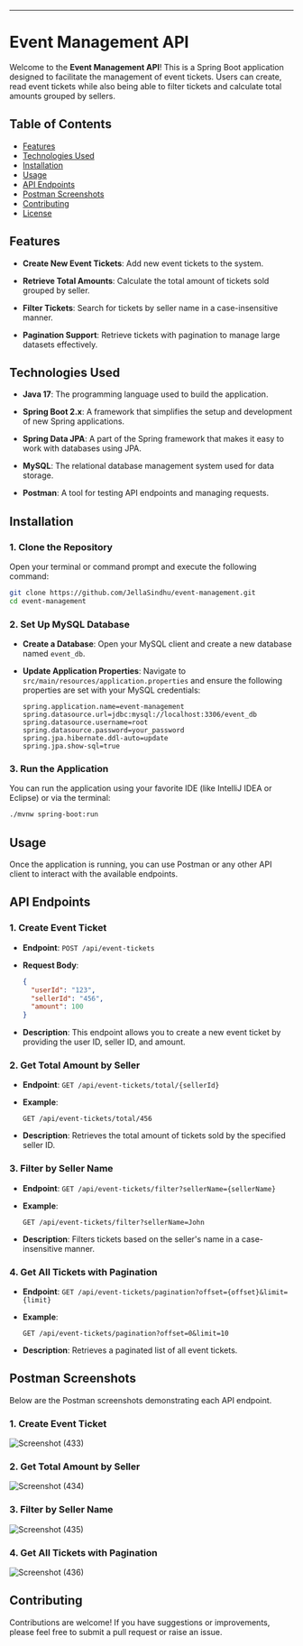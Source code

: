 ---

# Event Management API

Welcome to the **Event Management API**! This is a Spring Boot application designed to facilitate the management of event tickets. Users can create, read event tickets while also being able to filter tickets and calculate total amounts grouped by sellers.

## Table of Contents

- [Features](#features)
- [Technologies Used](#technologies-used)
- [Installation](#installation)
- [Usage](#usage)
- [API Endpoints](#api-endpoints)
- [Postman Screenshots](#postman-screenshots)
- [Contributing](#contributing)
- [License](#license)

## Features

- **Create New Event Tickets**: Add new event tickets to the system.
  
- **Retrieve Total Amounts**: Calculate the total amount of tickets sold grouped by seller.

- **Filter Tickets**: Search for tickets by seller name in a case-insensitive manner.

- **Pagination Support**: Retrieve tickets with pagination to manage large datasets effectively.

## Technologies Used

- **Java 17**: The programming language used to build the application.
  
- **Spring Boot 2.x**: A framework that simplifies the setup and development of new Spring applications.

- **Spring Data JPA**: A part of the Spring framework that makes it easy to work with databases using JPA.

- **MySQL**: The relational database management system used for data storage.

- **Postman**: A tool for testing API endpoints and managing requests.

## Installation

### 1. Clone the Repository

Open your terminal or command prompt and execute the following command:

```bash
git clone https://github.com/JellaSindhu/event-management.git
cd event-management
```

### 2. Set Up MySQL Database

- **Create a Database**: Open your MySQL client and create a new database named `event_db`.

- **Update Application Properties**: Navigate to `src/main/resources/application.properties` and ensure the following properties are set with your MySQL credentials:

  ```properties
  spring.application.name=event-management
  spring.datasource.url=jdbc:mysql://localhost:3306/event_db
  spring.datasource.username=root
  spring.datasource.password=your_password
  spring.jpa.hibernate.ddl-auto=update
  spring.jpa.show-sql=true
  ```

### 3. Run the Application

You can run the application using your favorite IDE (like IntelliJ IDEA or Eclipse) or via the terminal:

```bash
./mvnw spring-boot:run
```

## Usage

Once the application is running, you can use Postman or any other API client to interact with the available endpoints.

## API Endpoints

### 1. Create Event Ticket

- **Endpoint**: `POST /api/event-tickets`
  
- **Request Body**:

  ```json
  {
    "userId": "123",
    "sellerId": "456",
    "amount": 100
  }
  ```

- **Description**: This endpoint allows you to create a new event ticket by providing the user ID, seller ID, and amount.

### 2. Get Total Amount by Seller

- **Endpoint**: `GET /api/event-tickets/total/{sellerId}`

- **Example**: 

  ```
  GET /api/event-tickets/total/456
  ```

- **Description**: Retrieves the total amount of tickets sold by the specified seller ID.

### 3. Filter by Seller Name

- **Endpoint**: `GET /api/event-tickets/filter?sellerName={sellerName}`

- **Example**: 

  ```
  GET /api/event-tickets/filter?sellerName=John
  ```

- **Description**: Filters tickets based on the seller's name in a case-insensitive manner.

### 4. Get All Tickets with Pagination

- **Endpoint**: `GET /api/event-tickets/pagination?offset={offset}&limit={limit}`

- **Example**: 

  ```
  GET /api/event-tickets/pagination?offset=0&limit=10
  ```

- **Description**: Retrieves a paginated list of all event tickets.

## Postman Screenshots

Below are the Postman screenshots demonstrating each API endpoint.

### 1. Create Event Ticket

![Screenshot (433)](https://github.com/user-attachments/assets/6fdc7bda-030d-40ff-bdc5-13cf00b84946)


### 2. Get Total Amount by Seller

![Screenshot (434)](https://github.com/user-attachments/assets/291f21c7-8092-4000-a506-fa1164d31007)


### 3. Filter by Seller Name

![Screenshot (435)](https://github.com/user-attachments/assets/7318b1e6-ca8e-45e9-aba8-6ae37abe66b6)


### 4. Get All Tickets with Pagination

![Screenshot (436)](https://github.com/user-attachments/assets/43d6ba19-508a-4d56-8ec1-b72e9ef5fb09)


## Contributing

Contributions are welcome! If you have suggestions or improvements, please feel free to submit a pull request or raise an issue.

